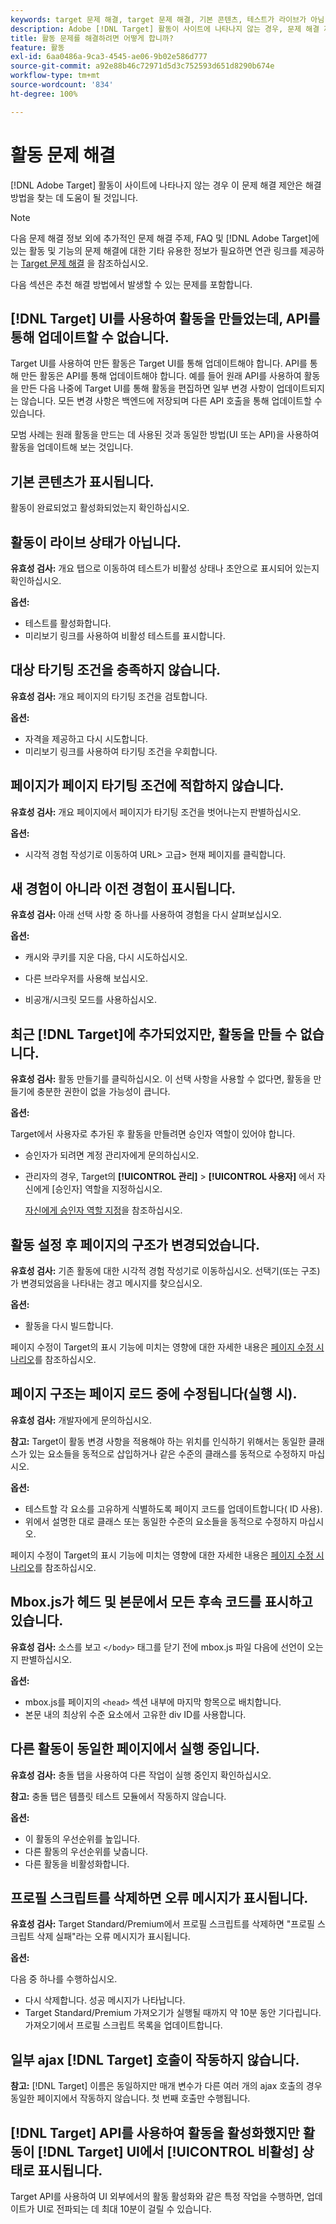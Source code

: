 ```yaml
---
keywords: target 문제 해결, target 문제 해결, 기본 콘텐츠, 테스트가 라이브가 아님, 활동이 라이브가 아님, 타기팅이 작동하지 않음, 이전 경험이 표시됨, 활동을 만들 수 없음, 활동을 만들 수 없음, 활동 만들기, 페이지 구조가 변경됨, 페이지 구조가 수정됨, 오류 메시지, 프로필 스크립트 삭제 오류, ajax가 작동하지 않음
description: Adobe [!DNL Target] 활동이 사이트에 나타나지 않는 경우, 문제 해결 제안을 찾아보십시오.
title: 활동 문제를 해결하려면 어떻게 합니까?
feature: 활동
exl-id: 6aa0486a-9ca3-4545-ae06-9b02e586d777
source-git-commit: a92e88b46c72971d5d3c752593d651d8290b674e
workflow-type: tm+mt
source-wordcount: '834'
ht-degree: 100%

---
```


# 활동 문제 해결

[!DNL Adobe Target] 활동이 사이트에 나타나지 않는 경우 이 문제 해결 제안은 해결 방법을 찾는 데 도움이 될 것입니다.

>[!NOTE]
>
>다음 문제 해결 정보 외에 추가적인 문제 해결 주제, FAQ 및 [!DNL Adobe Target]에 있는 활동 및 기능의 문제 해결에 대한 기타 유용한 정보가 필요하면 연관 링크를 제공하는 [Target 문제 해결](/help/r-troubleshooting-target/troubleshooting-target.md#reference_A9DB82675D044BD8861F6752A4EE6839) 을 참조하십시오.

다음 섹션은 추천 해결 방법에서 발생할 수 있는 문제를 포함합니다.

## [!DNL Target] UI를 사용하여 활동을 만들었는데, API를 통해 업데이트할 수 없습니다.

Target UI를 사용하여 만든 활동은 Target UI를 통해 업데이트해야 합니다. API를 통해 만든 활동은 API를 통해 업데이트해야 합니다. 예를 들어 원래 API를 사용하여 활동을 만든 다음 나중에 Target UI를 통해 활동을 편집하면 일부 변경 사항이 업데이트되지는 않습니다. 모든 변경 사항은 백엔드에 저장되며 다른 API 호출을 통해 업데이트할 수 있습니다.

모범 사례는 원래 활동을 만드는 데 사용된 것과 동일한 방법(UI 또는 API)을 사용하여 활동을 업데이트해 보는 것입니다.

## 기본 콘텐츠가 표시됩니다.

활동이 완료되었고 활성화되었는지 확인하십시오.

## 활동이 라이브 상태가 아닙니다.

**유효성 검사:** 개요 탭으로 이동하여 테스트가 비활성 상태나 초안으로 표시되어 있는지 확인하십시오.

**옵션:**

* 테스트를 활성화합니다.
* 미리보기 링크를 사용하여 비활성 테스트를 표시합니다.

## 대상 타기팅 조건을 충족하지 않습니다.

**유효성 검사:** 개요 페이지의 타기팅 조건을 검토합니다.

**옵션:**

* 자격을 제공하고 다시 시도합니다.
* 미리보기 링크를 사용하여 타기팅 조건을 우회합니다.

## 페이지가 페이지 타기팅 조건에 적합하지 않습니다.

**유효성 검사:** 개요 페이지에서 페이지가 타기팅 조건을 벗어나는지 판별하십시오.

**옵션:**

* 시각적 경험 작성기로 이동하여 URL\> 고급\> 현재 페이지를 클릭합니다.

## 새 경험이 아니라 이전 경험이 표시됩니다.

**유효성 검사:** 아래 선택 사항 중 하나를 사용하여 경험을 다시 살펴보십시오.

**옵션:**

* 캐시와 쿠키를 지운 다음, 다시 시도하십시오.

* 다른 브라우저를 사용해 보십시오.
* 비공개/시크릿 모드를 사용하십시오.

## 최근 [!DNL Target]에 추가되었지만, 활동을 만들 수 없습니다.

**유효성 검사:** 활동 만들기를 클릭하십시오. 이 선택 사항을 사용할 수 없다면, 활동을 만들기에 충분한 권한이 없을 가능성이 큽니다.

**옵션:**

Target에서 사용자로 추가된 후 활동을 만들려면 승인자 역할이 있어야 합니다.

* 승인자가 되려면 계정 관리자에게 문의하십시오.
* 관리자의 경우, Target의 **[!UICONTROL 관리]** > **[!UICONTROL 사용자]** 에서 자신에게 [승인자] 역할을 지정하십시오.

   [자신에게 승인자 역할 지정](/help/administrating-target/start-target.md#task_15CAA437A71444E2932B333D5E66A3C7)을 참조하십시오.

## 활동 설정 후 페이지의 구조가 변경되었습니다.

**유효성 검사:** 기존 활동에 대한 시각적 경험 작성기로 이동하십시오. 선택기(또는 구조)가 변경되었음을 나타내는 경고 메시지를 찾으십시오.

**옵션:**

* 활동을 다시 빌드합니다.

페이지 수정이 Target의 표시 기능에 미치는 영향에 대한 자세한 내용은 [페이지 수정 시나리오](/help/c-experiences/c-visual-experience-composer/r-troubleshoot-composer/vec-scenarios.md#concept_A458A95F65B4401588016683FB1694DB)를 참조하십시오.

## 페이지 구조는 페이지 로드 중에 수정됩니다(실행 시).

**유효성 검사:** 개발자에게 문의하십시오.

**참고:** Target이 활동 변경 사항을 적용해야 하는 위치를 인식하기 위해서는 동일한 클래스가 있는 요소들을 동적으로 삽입하거나 같은 수준의 클래스를 동적으로 수정하지 마십시오.

**옵션:**

* 테스트할 각 요소를 고유하게 식별하도록 페이지 코드를 업데이트합니다( ID 사용).
* 위에서 설명한 대로 클래스 또는 동일한 수준의 요소들을 동적으로 수정하지 마십시오.

페이지 수정이 Target의 표시 기능에 미치는 영향에 대한 자세한 내용은 [페이지 수정 시나리오](/help/c-experiences/c-visual-experience-composer/r-troubleshoot-composer/vec-scenarios.md#concept_A458A95F65B4401588016683FB1694DB)를 참조하십시오.

## Mbox.js가 헤드 및 본문에서 모든 후속 코드를 표시하고 있습니다.

**유효성 검사:** 소스를 보고 `</body>` 태그를 닫기 전에 mbox.js 파일 다음에 선언이 오는지 판별하십시오.

**옵션:**

* mbox.js를 페이지의 `<head>` 섹션 내부에 마지막 항목으로 배치합니다.
* 본문 내의 최상위 수준 요소에서 고유한 div ID를 사용합니다.

## 다른 활동이 동일한 페이지에서 실행 중입니다.

**유효성 검사:** 충돌 탭을 사용하여 다른 작업이 실행 중인지 확인하십시오.

**참고:** 충돌 탭은 템플릿 테스트 모듈에서 작동하지 않습니다.

**옵션:**

* 이 활동의 우선순위를 높입니다.
* 다른 활동의 우선순위를 낮춥니다.
* 다른 활동을 비활성화합니다.

## 프로필 스크립트를 삭제하면 오류 메시지가 표시됩니다.

**유효성 검사:** Target Standard/Premium에서 프로필 스크립트를 삭제하면 &quot;프로필 스크립트 삭제 실패&quot;라는 오류 메시지가 표시됩니다.

**옵션:**

다음 중 하나를 수행하십시오.

* 다시 삭제합니다. 성공 메시지가 나타납니다.
* Target Standard/Premium 가져오기가 실행될 때까지 약 10분 동안 기다립니다. 가져오기에서 프로필 스크립트 목록을 업데이트합니다.

## 일부 ajax [!DNL Target] 호출이 작동하지 않습니다.

**참고:** [!DNL Target] 이름은 동일하지만 매개 변수가 다른 여러 개의 ajax 호출의 경우 동일한 페이지에서 작동하지 않습니다. 첫 번째 호출만 수행됩니다.

## [!DNL Target] API를 사용하여 활동을 활성화했지만 활동이 [!DNL Target] UI에서 [!UICONTROL 비활성] 상태로 표시됩니다.

Target API를 사용하여 UI 외부에서의 활동 활성화와 같은 특정 작업을 수행하면, 업데이트가 UI로 전파되는 데 최대 10분이 걸릴 수 있습니다.
